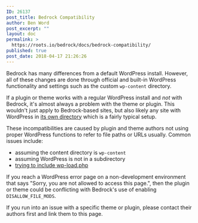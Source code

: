 ```yaml
---
ID: 26137
post_title: Bedrock Compatibility
author: Ben Word
post_excerpt: ""
layout: doc
permalink: >
  https://roots.io/bedrock/docs/bedrock-compatibility/
published: true
post_date: 2018-04-17 21:26:26
---
```

Bedrock has many differences from a default WordPress install. However, all of these changes are done through official and built-in WordPress functionality and settings such as the custom `wp-content` directory.

If a plugin or theme works with a regular WordPress install and *not* with Bedrock, it's almost always a problem with the theme or plugin. This wouldn't just apply to Bedrock-based sites, but also likely any site with WordPress in [its own directory](https://codex.wordpress.org/Giving_WordPress_Its_Own_Directory) which is a fairly typical setup.

These incompatibilities are caused by plugin and theme authors not using proper WordPress functions to refer to file paths or URLs usually. Common issues include:

* assuming the content directory is `wp-content`
* assuming WordPress is not in a subdirectory
* [trying to include wp-load.php](http://ottopress.com/2010/dont-include-wp-load-please/)

If you reach a WordPress error page on a non-development environment that says "Sorry, you are not allowed to access this page.", then the plugin or theme could be conflicting with Bedrock's use of enabling `DISALLOW_FILE_MODS`.

If you run into an issue with a specific theme or plugin, please contact their authors first and link them to this page.